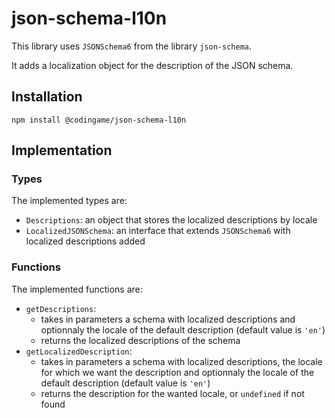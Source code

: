 # json-schema-l10n

This library uses `JSONSchema6` from the library `json-schema`.

It adds a localization object for the description of the JSON schema.

## Installation

```npm
npm install @codingame/json-schema-l10n
```

## Implementation

### Types

The implemented types are:

- `Descriptions`: an object that stores the localized descriptions by locale
- `LocalizedJSONSchema`: an interface that extends `JSONSchema6` with localized descriptions added

### Functions

The implemented functions are:

- `getDescriptions`:
  - takes in parameters a schema with localized descriptions and optionnaly the locale of the default description (default value is `'en'`)
  - returns the localized descriptions of the schema
- `getLocalizedDescription`:
  - takes in parameters a schema with localized descriptions, the locale for which we want the description and optionnaly the locale of the default description (default value is `'en'`)
  - returns the description for the wanted locale, or `undefined` if not found
